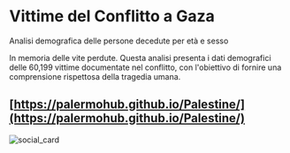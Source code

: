 # Vittime del Conflitto a Gaza
Analisi demografica delle persone decedute per età e sesso

In memoria delle vite perdute. Questa analisi presenta i dati demografici delle 60,199 vittime documentate nel conflitto, con l'obiettivo di fornire una comprensione rispettosa della tragedia umana.

## [https://palermohub.github.io/Palestine/](https://palermohub.github.io/Palestine/)

![social_card](https://github.com/user-attachments/assets/9081feb1-f97f-4b4c-a8b5-bfc3c2ee8de6)
